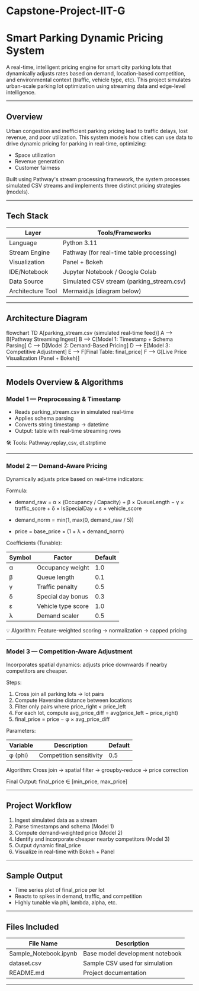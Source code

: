 # Capstone-Project-IIT-G

# Smart Parking Dynamic Pricing System

A real-time, intelligent pricing engine for smart city parking lots that dynamically adjusts rates based on demand, location-based competition, and environmental context (traffic, vehicle type, etc). This project simulates urban-scale parking lot optimization using streaming data and edge-level intelligence.

---

## Overview

Urban congestion and inefficient parking pricing lead to traffic delays, lost revenue, and poor utilization. This system models how cities can use data to drive dynamic pricing for parking in real-time, optimizing:

* Space utilization
* Revenue generation
* Customer fairness

Built using Pathway's stream processing framework, the system processes simulated CSV streams and implements three distinct pricing strategies (models).

---

## Tech Stack

| Layer             | Tools/Frameworks                           |
| ----------------- | ------------------------------------------ |
| Language          | Python 3.11                                |
| Stream Engine     | Pathway (for real-time table processing)   |
| Visualization     | Panel + Bokeh                              |
| IDE/Notebook      | Jupyter Notebook / Google Colab            |
| Data Source       | Simulated CSV stream (parking\_stream.csv) |
| Architecture Tool | Mermaid.js (diagram below)                 |

---

## Architecture Diagram


flowchart TD
    A[parking_stream.csv (simulated real-time feed)]
    A --> B[Pathway Streaming Ingest]
    B --> C[Model 1: Timestamp + Schema Parsing]
    C --> D[Model 2: Demand-Based Pricing]
    D --> E[Model 3: Competitive Adjustment]
    E --> F[Final Table: final_price]
    F --> G[Live Price Visualization (Panel + Bokeh)]


---

## Models Overview & Algorithms

### Model 1 — Preprocessing & Timestamp

* Reads parking\_stream.csv in simulated real-time
* Applies schema parsing
* Converts string timestamp → datetime
* Output: table with real-time streaming rows

🛠️ Tools: Pathway.replay\_csv, dt.strptime

---

### Model 2 — Demand-Aware Pricing

Dynamically adjusts price based on real-time indicators:

Formula:

* demand\_raw =
  α × (Occupancy / Capacity) +
  β × QueueLength −
  γ × traffic\_score +
  δ × IsSpecialDay +
  ε × vehicle\_score

* demand\_norm = min(1, max(0, demand\_raw / 5))

* price = base\_price × (1 + λ × demand\_norm)

Coefficients (Tunable):

| Symbol | Factor             | Default |
| ------ | ------------------ | ------- |
| α      | Occupancy weight   | 1.0     |
| β      | Queue length       | 0.1     |
| γ      | Traffic penalty    | 0.5     |
| δ      | Special day bonus  | 0.3     |
| ε      | Vehicle type score | 1.0     |
| λ      | Demand scaler      | 0.5     |

💡 Algorithm: Feature-weighted scoring → normalization → capped pricing

---

### Model 3 — Competition-Aware Adjustment

Incorporates spatial dynamics: adjusts price downwards if nearby competitors are cheaper.

Steps:

1. Cross join all parking lots → lot pairs
2. Compute Haversine distance between locations
3. Filter only pairs where price\_right < price\_left
4. For each lot, compute avg\_price\_diff = avg(price\_left − price\_right)
5. final\_price = price − φ × avg\_price\_diff

Parameters:

| Variable | Description             | Default |
| -------- | ----------------------- | ------- |
| φ (phi)  | Competition sensitivity | 0.5     |

Algorithm: Cross join → spatial filter → groupby-reduce → price correction

Final Output: final\_price ∈ \[min\_price, max\_price]

---

## Project Workflow

1. Ingest simulated data as a stream
2. Parse timestamps and schema (Model 1)
3. Compute demand-weighted price (Model 2)
4. Identify and incorporate cheaper nearby competitors (Model 3)
5. Output dynamic final\_price
6. Visualize in real-time with Bokeh + Panel

---

## Sample Output

* Time series plot of final\_price per lot
* Reacts to spikes in demand, traffic, and competition
* Highly tunable via phi, lambda, alpha, etc.

---

## Files Included

| File Name                   | Description                                |
| --------------------------- | ------------------------------------------ |
| Sample\_Notebook.ipynb      | Base model development notebook            |
| dataset.csv         | Sample CSV used for simulation             |
| README.md                   | Project documentation                      |

---


